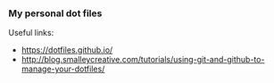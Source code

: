### My personal dot files

Useful links:
+ https://dotfiles.github.io/
+ http://blog.smalleycreative.com/tutorials/using-git-and-github-to-manage-your-dotfiles/
